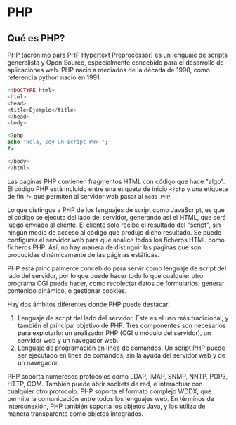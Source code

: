 # PHP

## Qué es PHP?

PHP (acrónimo para PHP Hypertext Preprocessor) es un lenguaje de scripts generalista y Open Source, especialmente concebido para el desarrollo de aplicaciones web. PHP nacio a mediados de la década de 1990, como referencia python nacio en 1991. 


```php title="Ejemplo de código PHP" linenums="1"
<!DOCTYPE html>
<html>
<head>
<title>Ejemplo</title>
</head>
<body>

<?php
echo "Hola, soy un script PHP!";
?>

</body>
</html>
```

Las páginas PHP contienen fragmentos HTML con código que hace "algo". El código PHP está incluido entre una etiqueta de inicio `<?php` y una etiqueta de fin `?>` que permiten al servidor web pasar al `modo PHP`.

Lo que distingue a PHP de los lenguajes de script como JavaScript, es que el código se ejecuta del lado del servidor, generando así el HTML, que será luego enviado al cliente. 
El cliente solo recibe el resultado del "script", sin ningún medio de acceso al código que produjo dicho resultado. Se puede configurar el servidor web para que analice todos los ficheros HTML como ficheros PHP. Así, no hay manera de distinguir las páginas que son producidas dinámicamente de las páginas estáticas. 

 PHP está principalmente concebido para servir como lenguaje de script del lado del servidor, por lo que puede hacer todo lo que cualquier otro programa CGI puede hacer, como recolectar datos de formularios, generar contenido dinámico, o gestionar cookies. 

Hay dos ámbitos diferentes donde PHP puede destacar.

1. Lenguaje de script del lado del servidor. Este es el uso más tradicional, y también el principal objetivo de PHP. Tres componentes son necesarios para explotarlo: un analizador PHP (CGI o módulo del servidor), un servidor web y un navegador web.
2. Lenguaje de programación en línea de comandos. Un script PHP puede ser ejecutado en línea de comandos, sin la ayuda del servidor web y de un navegador. 


PHP soporta numerosos protocolos como LDAP, IMAP, SNMP, NNTP, POP3, HTTP, COM.
También puede abrir sockets de red, e interactuar con cualquier otro protocolo. PHP soporta el formato complejo WDDX, que permite la comunicación entre todos los lenguajes web. En términos de interconexión, PHP también soporta los objetos Java, y los utiliza de manera transparente como objetos integrados.



